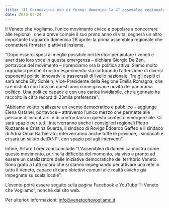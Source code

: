 ```yaml
---
title: "Il Coronavirus non ci ferma: domenica la 4^ assemblea regionale"
date: 2020-04-24
---
```


Il Veneto che Vogliamo, l’unico movimento civico e popolare a concorrere alle regionali, che a breve compie il suo primo anno di vita, segnerà un altro importante traguardo domenica 26 aprile: la prima assemblea regionale che connetterà firmatari e attivisti insieme.

“Dopo esserci spesi al meglio possibile nei territori per aiutare i veneti e aver dato loro voce in questa emergenza – dichiara Giorgio De Zen, portavoce del movimento – riprendiamo ora la politica attiva. Siamo molto orgogliosi perché il nostro esperimento sta catturando l’attenzione di diversi esponenti politici innovativi e trasversali di livello nazionale. Tra gli ospiti ci sarà anche Elly Schlein, Vice-Presidente della Regione Emilia Romagna, che si è distinta con forza in questi anni come giovane novità del panorama politico. Una politica capace e con una carica invidiabile, che a gennaio ha raccolto la cifra record di 23mila preferenze”.

“Abbiamo voluto realizzare un evento democratico e pubblico – aggiunge Elena Ostanel, portavoce – attraverso l’unico mezzo che permette alle persone di incontrarsi e di confrontarsi in questo contesto emergenziale. Ci sarà spazio per tutti: interverranno anche i consiglieri regionali Pietro Ruzzante e Cristina Guarda, il sindaco di Rovigo Edoardo Gaffeo e il sindaco di Adria Omar Barbierato; interverranno anche tutte le province, i sindacati e ci sarà un saluto dell’ANPI, con spazio poi agli interventi”.

Infine, Arturo Lorenzoni conclude “L'Assemblea di domenica mostra come questo movimento, pur nella difficoltà del momento, sia vivo e pronto ad essere un catalizzatore delle iniziative democratiche del territorio Veneto. Sono grato a tutti coloro che si stanno impegnando per attivare una rete in tutto il Veneto, capace di dare obiettivi comuni alle realtà civiche già impegnate su scala locale”.

L’evento potrà essere seguito sulla pagina Facebook e YouTube “Il Veneto che Vogliamo”, nonché dal sito web.

Per ulteriori informazioni: [info@venetochevogliamo.it](mailto:info@venetochevogliamo.it)
